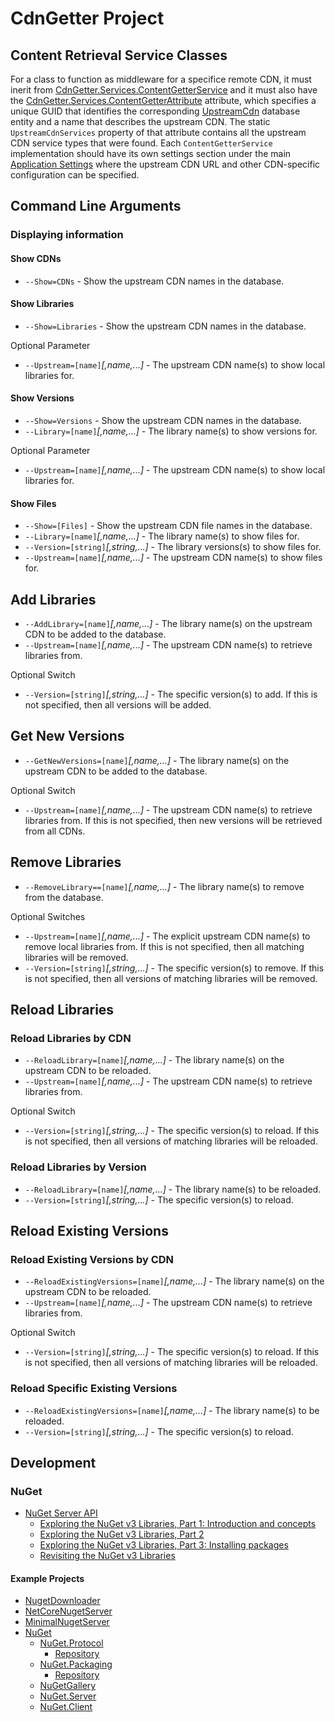 # CdnGetter Project

## Content Retrieval Service Classes

For a class to function as middleware for a specifice remote CDN, it must inerit from [CdnGetter.Services.ContentGetterService](./Services/ContentGetterService.cs) and it must also have the
[CdnGetter.Services.ContentGetterAttribute](./Services/ContentGetterAttribute.cs) attribute, which specifies a unique GUID that identifies the corresponding [UpstreamCdn](./Model/UpstreamCdn.cs)
database entity and a name that describes the upstream CDN. The static `UpstreamCdnServices` property of that attribute contains all the upstream CDN service types that were found.
Each `ContentGetterService` implementation should have its own settings section under the main [Application Settings](./Config/AppSettings.cs)
where the upstream CDN URL and other CDN-specific configuration can be specified.

## Command Line Arguments

### Displaying information

#### Show CDNs

- `--Show=CDNs` - Show the upstream CDN names in the database.

#### Show Libraries

- `--Show=Libraries` - Show the upstream CDN names in the database.

Optional Parameter

- `--Upstream=[name]`*[,name,...]* - The upstream CDN name(s) to show local libraries for.

#### Show Versions

- `--Show=Versions` - Show the upstream CDN names in the database.
- `--Library=[name]`*[,name,...]* - The library name(s) to show versions for.

Optional Parameter

- `--Upstream=[name]`*[,name,...]* - The upstream CDN name(s) to show local libraries for.

#### Show Files

- `--Show=[Files]` - Show the upstream CDN file names in the database.
- `--Library=[name]`*[,name,...]* - The library name(s) to show files for.
- `--Version=[string]`*[,string,...]* - The library versions(s) to show files for.
- `--Upstream=[name]`*[,name,...]* - The upstream CDN name(s) to show files for.

## Add Libraries

- `--AddLibrary=[name]`*[,name,...]* - The library name(s) on the upstream CDN to be added to the database.
- `--Upstream=[name]`*[,name,...]* - The upstream CDN name(s) to retrieve libraries from.

Optional Switch

- `--Version=[string]`*[,string,...]* - The specific version(s) to add. If this is not specified, then all versions will be added.

## Get New Versions

- `--GetNewVersions=[name]`*[,name,...]* - The library name(s) on the upstream CDN to be added to the database.

Optional Switch

- `--Upstream=[name]`*[,name,...]* - The upstream CDN name(s) to retrieve libraries from. If this is not specified, then new versions will be retrieved from all CDNs.

## Remove Libraries

- `--RemoveLibrary==[name]`*[,name,...]* - The library name(s) to remove from the database.</description>

Optional Switches

- `--Upstream=[name]`*[,name,...]* - The explicit upstream CDN name(s) to remove local libraries from. If this is not specified, then all matching libraries will be removed.
- `--Version=[string]`*[,string,...]* - The specific version(s) to remove. If this is not specified, then all versions of matching libraries will be removed.

## Reload Libraries

### Reload Libraries by CDN

- `--ReloadLibrary=[name]`*[,name,...]* - The library name(s) on the upstream CDN to be reloaded.
- `--Upstream=[name]`*[,name,...]* - The upstream CDN name(s) to retrieve libraries from.

Optional Switch

- `--Version=[string]`*[,string,...]* - The specific version(s) to reload. If this is not specified, then all versions of matching libraries will be reloaded.

### Reload Libraries by Version

- `--ReloadLibrary=[name]`*[,name,...]* - The library name(s) to be reloaded.
- `--Version=[string]`*[,string,...]* - The specific version(s) to reload.

## Reload Existing Versions

### Reload Existing Versions by CDN

- `--ReloadExistingVersions=[name]`*[,name,...]* - The library name(s) on the upstream CDN to be reloaded.
- `--Upstream=[name]`*[,name,...]* - The upstream CDN name(s) to retrieve libraries from.

Optional Switch

- `--Version=[string]`*[,string,...]* - The specific version(s) to reload. If this is not specified, then all versions of matching libraries will be reloaded.

### Reload Specific Existing Versions

- `--ReloadExistingVersions=[name]`*[,name,...]* - The library name(s) to be reloaded.
- `--Version=[string]`*[,string,...]* - The specific version(s) to reload.

## Development

### NuGet

- [NuGet Server API](https://learn.microsoft.com/en-us/nuget/api/overview)
  - [Exploring the NuGet v3 Libraries, Part 1: Introduction and concepts](http://daveaglick.com/posts/exploring-the-nuget-v3-libraries-part-1)
  - [Exploring the NuGet v3 Libraries, Part 2](https://www.daveaglick.com/posts/exploring-the-nuget-v3-libraries-part-2)
  - [Exploring the NuGet v3 Libraries, Part 3: Installing packages](http://daveaglick.com/posts/exploring-the-nuget-v3-libraries-part-3)
  - [Revisiting the NuGet v3 Libraries](https://martinbjorkstrom.com/posts/2018-09-19-revisiting-nuget-client-libraries)

#### Example Projects

- [NugetDownloader](https://github.com/paraspatidar/NugetDownloader)
- [NetCoreNugetServer](https://github.com/emresenturk/NetCoreNugetServer)
- [MinimalNugetServer](https://github.com/TanukiSharp/MinimalNugetServer)
- [NuGet](https://github.com/NuGet)
  - [NuGet.Protocol](https://www.nuget.org/packages/NuGet.Protocol)
    - [Repository](https://github.com/NuGet/NuGet.Client/tree/dev/src/NuGet.Core/NuGet.Protocol)
  - [NuGet.Packaging](https://www.nuget.org/packages/NuGet.Packaging/)
    - [Repository](https://github.com/NuGet/NuGet.Client/tree/dev/src/NuGet.Core/NuGet.Packaging)
  - [NuGetGallery](https://github.com/NuGet/NuGetGallery)
  - [NuGet.Server](https://github.com/NuGet/NuGet.Server)
  - [NuGet.Client](https://github.com/NuGet/NuGet.Client)
